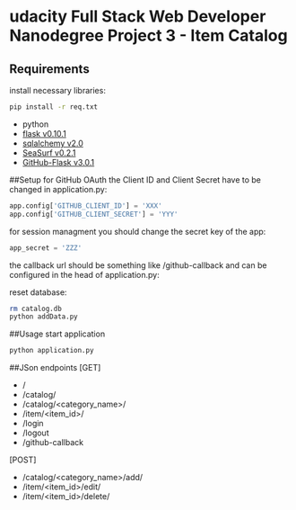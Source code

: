 # udacity Full Stack Web Developer Nanodegree Project 3 - Item Catalog

## Requirements

install necessary libraries:
```bash
pip install -r req.txt
```

* python
* [flask v0.10.1](http://flask.pocoo.org) 
* [sqlalchemy v2.0](http://www.sqlalchemy.org)
* [SeaSurf v0.2.1](https://flask-seasurf.readthedocs.org)
* [GitHub-Flask v3.0.1](https://github-flask.readthedocs.org/en/latest/)

##Setup
for GitHub OAuth the Client ID and Client Secret have to be changed in application.py: 

```python
app.config['GITHUB_CLIENT_ID'] = 'XXX'
app.config['GITHUB_CLIENT_SECRET'] = 'YYY'
```

for session managment you should change the secret key of the app:
```python
app_secret = 'ZZZ'
```

the callback url should be something like /github-callback
and can be configured in the head of application.py:


reset database:
```bash
rm catalog.db
python addData.py
```

##Usage
start application
```bash
python application.py
```

##JSon endpoints
[GET]
* /
* /catalog/
* /catalog/<category_name>/
* /item/<item_id>/
* /login
* /logout
* /github-callback

[POST]
* /catalog/<category_name>/add/
* /item/<item_id>/edit/
* /item/<item_id>/delete/